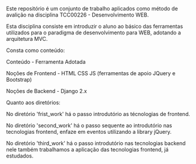 Este repositório é um conjunto de trabalho aplicados como método de avalição na disciplina
TCC00226 - Desenvolvimento WEB.

Esta disciplina consiste em introduzir o aluno ao básico das ferramentas utilizados para 
o paradigma de desenvolvimento para WEB, adotando a arquitetura MVC.


Consta como conteúdo:

Conteúdo           - Ferramenta Adotada

Noções de Frontend - HTML CSS JS (ferramentas de apoio JQuery e Bootstrap)

Noções de Backend  - Django 2.x

Quanto aos diretórios:

No diretório 'frist_work' há o passo introdutório as técnologias de frontend.

No diretório 'second_work' há o passo sequente ao introdutório nas tecnologias 
frontend, enfaze em eventos utilizando a library jQuery. 

No diretório 'third_work' há o passo introdutório nas tecnologias backend nele também
trabalhamos a aplicação das tecnologias frontend, já estudados.
